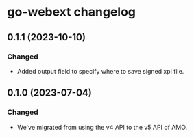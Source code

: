 # go-webext changelog

## 0.1.1 (2023-10-10)

### Changed
- Added output field to specify where to save signed xpi file.

## 0.1.0 (2023-07-04)

### Changed
- We've migrated from using the v4 API to the v5 API of AMO.